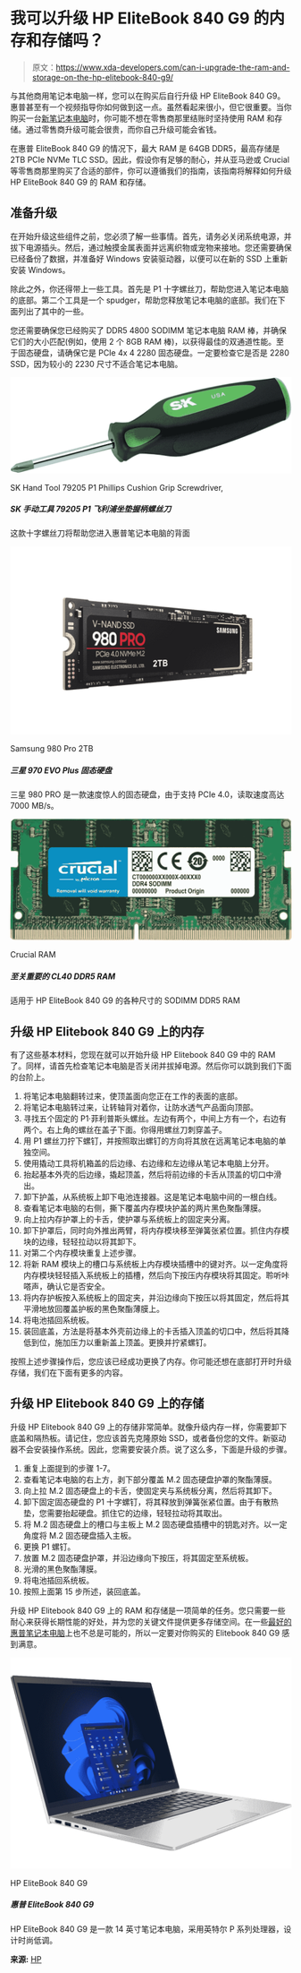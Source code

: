# 我可以升级 HP EliteBook 840 G9 的内存和存储吗？

> 原文：<https://www.xda-developers.com/can-i-upgrade-the-ram-and-storage-on-the-hp-elitebook-840-g9/>

与其他商用笔记本电脑一样，您可以在购买后自行升级 HP EliteBook 840 G9。惠普甚至有一个视频指导你如何做到这一点。虽然看起来很小，但它很重要。当你购买一台[新笔记本电脑](https://www.xda-developers.com/best-laptops/)时，你可能不想在零售商那里结账时坚持使用 RAM 和存储。通过零售商升级可能会很贵，而你自己升级可能会省钱。

在惠普 EliteBook 840 G9 的情况下，最大 RAM 是 64GB DDR5，最高存储是 2TB PCIe NVMe TLC SSD。因此，假设你有足够的耐心，并从亚马逊或 Crucial 等零售商那里购买了合适的部件，你可以遵循我们的指南，该指南将解释如何升级 HP EliteBook 840 G9 的 RAM 和存储。

## 准备升级

在开始升级这些组件之前，您必须了解一些事情。首先，请务必关闭系统电源，并拔下电源插头。然后，通过触摸金属表面并远离织物或宠物来接地。您还需要确保已经备份了数据，并准备好 Windows 安装驱动器，以便可以在新的 SSD 上重新安装 Windows。

除此之外，你还得带上一些工具。首先是 P1 十字螺丝刀，帮助您进入笔记本电脑的底部。第二个工具是一个 spudger，帮助您释放笔记本电脑的底部。我们在下面列出了其中的一些。

您还需要确保您已经购买了 DDR5 4800 SODIMM 笔记本电脑 RAM 棒，并确保它们的大小匹配(例如，使用 2 个 8GB RAM 棒)，以获得最佳的双通道性能。至于固态硬盘，请确保它是 PCIe 4x 4 2280 固态硬盘。一定要检查它是否是 2280 SSD，因为较小的 2230 尺寸不适合笔记本电脑。

 <picture>![This Phillips head screw driver will help you get into the back of your HP laptop](img/391691c34707dc7f629793b9bb055890.png)</picture> 

SK Hand Tool 79205 P1 Phillips Cushion Grip Screwdriver,

##### SK 手动工具 79205 P1 飞利浦坐垫握柄螺丝刀

这款十字螺丝刀将帮助您进入惠普笔记本电脑的背面

 <picture>![One of the fastest SSDs money can buy and a perfect addition to any PC, or even the PS5 as some serious library storage.](img/4439ee441e4d3d33f5cbe4bd740a3e54.png)</picture> 

Samsung 980 Pro 2TB

##### 三星 970 EVO Plus 固态硬盘

三星 980 PRO 是一款速度惊人的固态硬盘，由于支持 PCIe 4.0，读取速度高达 7000 MB/s。

 <picture>![Various sized of SODIMM DDR5 RAM for the HP EliteBook 840 G9](img/a9f06c6e483e315ad001190fd4c14084.png)</picture> 

Crucial RAM

##### 至关重要的 CL40 DDR5 RAM

适用于 HP EliteBook 840 G9 的各种尺寸的 SODIMM DDR5 RAM

## 升级 HP Elitebook 840 G9 上的内存

有了这些基本材料，您现在就可以开始升级 HP Elitebook 840 G9 中的 RAM 了。同样，请首先检查笔记本电脑是否关闭并拔掉电源。然后你可以跳到我们下面的台阶上。

1.  将笔记本电脑翻转过来，使顶盖面向您正在工作的表面的底部。
2.  将笔记本电脑转过来，让转轴背对着你，让防水透气产品面向顶部。
3.  寻找五个固定的 P1·菲利普斯头螺丝。左边有两个，中间上方有一个，右边有两个。右上角的螺丝在盖子下面。你得用螺丝刀刺穿盖子。
4.  用 P1 螺丝刀拧下螺钉，并按照取出螺钉的方向将其放在远离笔记本电脑的单独空间。
5.  使用撬动工具将机箱盖的后边缘、右边缘和左边缘从笔记本电脑上分开。
6.  抬起基本外壳的后边缘，撬起顶盖，然后将前边缘的卡舌从顶盖的切口中滑出。
7.  卸下护盖，从系统板上卸下电池连接器。这是笔记本电脑中间的一根白线。
8.  查看笔记本电脑的右侧，撕下覆盖内存模块护盖的两片黑色聚酯薄膜。
9.  向上拉内存护罩上的卡舌，使护罩与系统板上的固定夹分离。
10.  卸下护罩后，同时向外推出两臂，将内存模块移至弹簧张紧位置。抓住内存模块的边缘，轻轻拉动以将其卸下。
11.  对第二个内存模块重复上述步骤。
12.  将新 RAM 模块上的槽口与系统板上内存模块插槽中的键对齐。以一定角度将内存模块轻轻插入系统板上的插槽，然后向下按压内存模块将其固定。聆听咔嗒声，确认它是否安全。
13.  将内存护板按入系统板上的固定夹，并沿边缘向下按压以将其固定，然后将其平滑地放回覆盖护板的黑色聚酯薄膜上。
14.  将电池插回系统板。
15.  装回底盖，方法是将基本外壳前边缘上的卡舌插入顶盖的切口中，然后将其降低到位，施加压力以重新盖上顶盖。更换并拧紧螺钉。

按照上述步骤操作后，您应该已经成功更换了内存。你可能还想在底部打开时升级存储，我们在下面有更多的内容。

## 升级 HP Elitebook 840 G9 上的存储

升级 HP Elitebook 840 G9 上的存储非常简单。就像升级内存一样，你需要卸下底盖和隔热板。请记住，您应该首先克隆原始 SSD，或者备份您的文件。新驱动器不会安装操作系统。因此，您需要安装介质。说了这么多，下面是升级的步骤。

1.  重复上面提到的步骤 1-7。
2.  查看笔记本电脑的右上方，剥下部分覆盖 M.2 固态硬盘护罩的聚酯薄膜。
3.  向上拉 M.2 固态硬盘上的卡舌，使固定夹与系统板分离，然后将其卸下。
4.  卸下固定固态硬盘的 P1 十字螺钉，将其释放到弹簧张紧位置。由于有散热垫，您需要抬起硬盘。抓住它的边缘，轻轻拉动将其取出。
5.  将 M.2 固态硬盘上的槽口与主板上 M.2 固态硬盘插槽中的钥匙对齐。以一定角度将 M.2 固态硬盘插入主板。
6.  更换 P1 螺钉。
7.  放置 M.2 固态硬盘护罩，并沿边缘向下按压，将其固定至系统板。
8.  光滑的黑色聚酯薄膜。
9.  将电池插回系统板。
10.  按照上面第 15 步所述，装回底盖。

升级 HP Elitebook 840 G9 上的 RAM 和存储是一项简单的任务。您只需要一些耐心来获得长期性能的好处，并为您的关键文件提供更多存储空间。在一些[最好的惠普笔记本电脑](https://www.xda-developers.com/best-hp-laptops/)上也不总是可能的，所以一定要对你购买的 Elitebook 840 G9 感到满意。

 <picture>![The HP EliteBook 840 G9 is a 14-inch laptop powered by Intel P-series processors and featuring a sleek subdued design.](img/0c6f5495e5032546b5781ad41df89f5b.png)</picture> 

HP EliteBook 840 G9

##### 惠普 EliteBook 840 G9

HP EliteBook 840 G9 是一款 14 英寸笔记本电脑，采用英特尔 P 系列处理器，设计时尚低调。

**来源:** [HP](https://www.youtube.com/watch?v=HOFzfWRy37w)